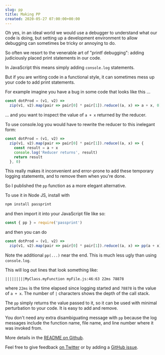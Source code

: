 ```yaml
---  
slug: pp
title: Making PP
created: 2020-05-27 07:00:00+00:00
---  
```

Oh yes, in an ideal world we would use a debugger to understand what our code is doing, but setting up a development environment to allow debugging can sometimes be tricky or annoying to do.

So often we resort to the venerable art of "printf debugging": adding judiciously placed print statements in our code.

In JavaScript this means simply adding `console.log` statements.

But if you are writing code in a functional style, it can sometimes mess up your code to add print statements.

For example imagine you have a bug in some code that looks like this ...

```js
const dotProd = (v1, v2) =>
  zip(v1, v2).map(pair => pair[0] * pair[1]).reduce((a, x) => a + x, 0)
```

...  and you want to inspect the value of `a + x` returned by the reducer.

To use console.log you would have to rewrite the reducer to this inelegant form:

```js
const dotProd = (v1, v2) =>
  zip(v1, v2).map(pair => pair[0] * pair[1]).reduce((a, x) => {
    const result = a + x
    console.log('Reducer returns', result)
    return result
  }, 0)
```

This really makes it inconvenient and error-prone to add these temporary logging statements, and to remove them when you're done.

So I published the `pp` function as a more elegant alternative.

To use it in Node JS,  install with

```sh
npm install passprint
```

and then import it into your JavaScript file like so:

```js
const { pp } = require('passprint')
```

and then you can do

```js
const dotProd = (v1, v2) =>
  zip(v1, v2).map(pair => pair[0] * pair[1]).reduce((a, x) => pp(a + x), 0)
```

Note the additional `pp(...)` near the end. This is much less ugly than using `console.log`.

This will log out lines that look something like:

```
|||||||||MyClass.myFunction myFile.js:46:63 22ms 78878
```

where `22ms` is the time elapsed since logging started and `78878` is the value of `a + x`.  The number of `|` characters shows the depth of the call stack.

The `pp` simply returns the value passed to it, so it can be used with minimal perturbation to your code.  It is easy to add and remove.

You don't need any extra disambiguating message with `pp` because the log messages include the function name, file name, and line number where it was invoked from.

More details in the [README on Github][1].

Feel free to give feedback [on Twitter][2] or by adding a [GitHub issue][3].

[1]: https://github.com/eobrain/passprint
[2]: https://twitter.com/eob
[3]: https://github.com/eobrain/passprint/issues/new
